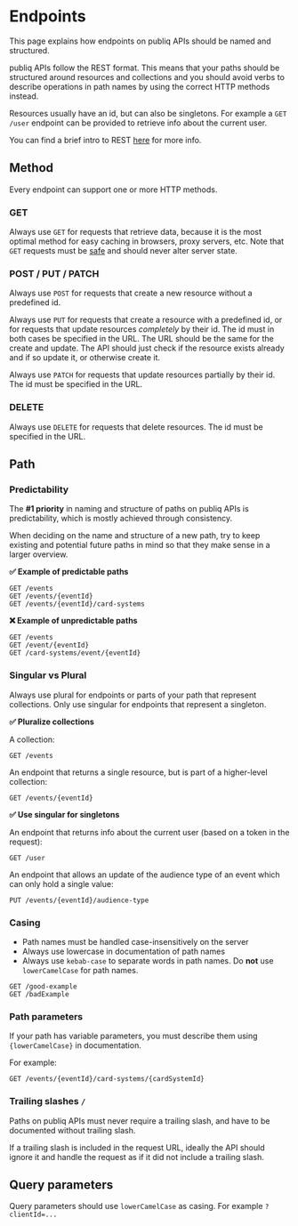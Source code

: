 # Endpoints

This page explains how endpoints on publiq APIs should be named and structured.

publiq APIs follow the REST format. This means that your paths should be structured around resources and collections and you should avoid verbs to describe operations in path names by using the correct HTTP methods instead.

Resources usually have an id, but can also be singletons. For example a `GET /user` endpoint can be provided to retrieve info about the current user.

You can find a brief intro to REST [here](https://www.infoq.com/articles/rest-introduction/) for more info.

## Method

Every endpoint can support one or more HTTP methods.

### GET

Always use `GET` for requests that retrieve data, because it is the most optimal method for easy caching in browsers, proxy servers, etc. Note that `GET` requests must be [safe](https://developer.mozilla.org/en-US/docs/Glossary/Safe/HTTP) and should never alter server state.

### POST / PUT / PATCH

Always use `POST` for requests that create a new resource without a predefined id.

Always use `PUT` for requests that create a resource with a predefined id, or for requests that update resources _completely_ by their id. The id must in both cases be specified in the URL. The URL should be the same for the create and update. The API should just check if the resource exists already and if so update it, or otherwise create it.

Always use `PATCH` for requests that update resources partially by their id. The id must be specified in the URL.

### DELETE

Always use `DELETE` for requests that delete resources. The id must be specified in the URL.

## Path

### Predictability

The **#1 priority** in naming and structure of paths on publiq APIs is predictability, which is mostly achieved through consistency.

When deciding on the name and structure of a new path, try to keep existing and potential future paths in mind so that they make sense in a larger overview.

**✅ Example of predictable paths**

    GET /events
    GET /events/{eventId}
    GET /events/{eventId}/card-systems

**❌ Example of unpredictable paths**

    GET /events
    GET /event/{eventId}
    GET /card-systems/event/{eventId}

### Singular vs Plural

Always use plural for endpoints or parts of your path that represent collections. Only use singular for endpoints that represent a singleton.

**✅ Pluralize collections**

A collection:

    GET /events

An endpoint that returns a single resource, but is part of a higher-level collection:

    GET /events/{eventId} 

**✅ Use singular for singletons**

An endpoint that returns info about the current user (based on a token in the request):

    GET /user

An endpoint that allows an update of the audience type of an event which can only hold a single value:

    PUT /events/{eventId}/audience-type 

### Casing

*   Path names must be handled case-insensitively on the server
*   Always use lowercase in documentation of path names
*   Always use `kebab-case` to separate words in path names. Do **not** use `lowerCamelCase` for path names.

<!---->

    GET /good-example
    GET /badExample

### Path parameters

If your path has variable parameters, you must describe them using `{lowerCamelCase}` in documentation.

For example:

    GET /events/{eventId}/card-systems/{cardSystemId}

### Trailing slashes `/`

Paths on publiq APIs must never require a trailing slash, and have to be documented without trailing slash.

If a trailing slash is included in the request URL, ideally the API should ignore it and handle the request as if it did not include a trailing slash.

## Query parameters

Query parameters should use `lowerCamelCase` as casing. For example `?clientId=...`

